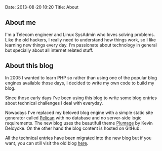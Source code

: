 Date: 2013-08-20 10:20
Title: About

## About me

I'm a Telecom engineer and Linux SysAdmin who loves solving problems. Like the old hackers, I really need to understand how things work, so I like learning new things every day. I'm passionate about technology in general but specially about all internet related stuff.

## About this blog

In 2005 I wanted to learn PHP so rather than using one of the popular blog engines available those days, I decided to write my own code to build my blog. 

Since those early days I've been using this blog to write some blog entries about technical challenges I deal with everyday. 

Nowadays I've replaced my beloved blog engine with a simple static site generator called [Pelican](http://getpelican.com) with no database and no server-side logic requirements.
The new blog uses the beautifull theme [Plumage](https://github.com/kdeldycke/plumage) by Kevin Deldycke. On the other hand the blog content is hosted on GitHub.

All the technical entries have been migrated into the new blog but if you want, you can still visit the old blog [here](http://nomeriasdeti.no-ip.com).

